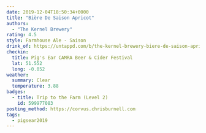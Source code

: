 ```yaml
---
date: 2019-12-04T18:50:34+0000
title: "Bière De Saison Apricot"
authors:
  - "The Kernel Brewery"
rating: 4.5
style: Farmhouse Ale - Saison
drink_of: https://untappd.com/b/the-kernel-brewery-biere-de-saison-apricot/2063244
checkin:
  title: Pig's Ear CAMRA Beer & Cider Festival
  lat: 51.552
  long: -0.052
weather:
  summary: Clear
  temperature: 3.88
badges:
  - title: Trip to the Farm (Level 2)
    id: 599977083
posting_method: https://corvus.chrisburnell.com
tags:
  - pigsear2019
---
```

